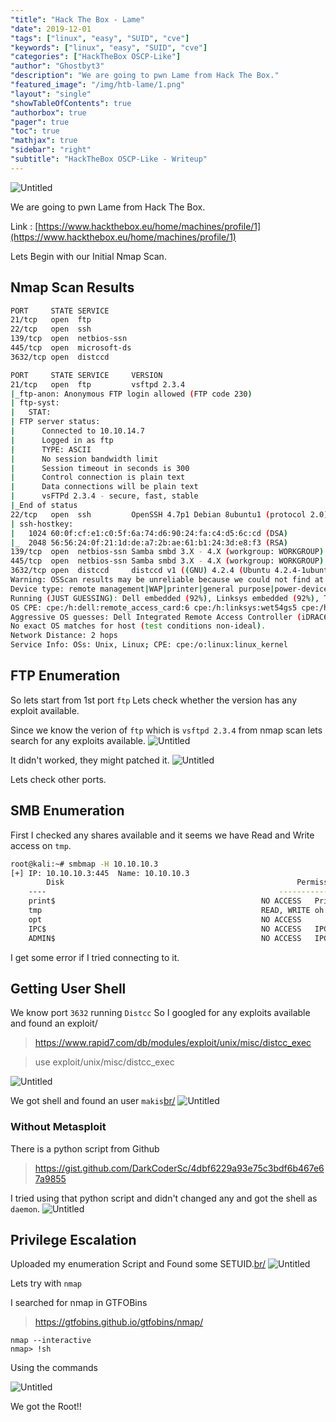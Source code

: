 ```yaml
---
"title": "Hack The Box - Lame"
"date": 2019-12-01
"tags": ["linux", "easy", "SUID", "cve"]
"keywords": ["linux", "easy", "SUID", "cve"]
"categories": ["HackTheBox OSCP-Like"]
"author": "Ghostbyt3"
"description": "We are going to pwn Lame from Hack The Box."
"featured_image": "/img/htb-lame/1.png"
"layout": "single"
"showTableOfContents": true
"authorbox": true
"pager": true
"toc": true
"mathjax": true
"sidebar": "right"
"subtitle": "HackTheBox OSCP-Like - Writeup"
---
```



![Untitled](/img/htb-lame/1.png)

We are going to pwn Lame from Hack The Box.

Link : [https://www.hackthebox.eu/home/machines/profile/1](https://www.hackthebox.eu/home/machines/profile/1)


Lets Begin with our Initial Nmap Scan.

## Nmap Scan Results
```bash
PORT     STATE SERVICE
21/tcp   open  ftp
22/tcp   open  ssh
139/tcp  open  netbios-ssn
445/tcp  open  microsoft-ds
3632/tcp open  distccd

PORT     STATE SERVICE     VERSION
21/tcp   open  ftp         vsftpd 2.3.4
|_ftp-anon: Anonymous FTP login allowed (FTP code 230)
| ftp-syst: 
|   STAT: 
| FTP server status:
|      Connected to 10.10.14.7
|      Logged in as ftp
|      TYPE: ASCII
|      No session bandwidth limit
|      Session timeout in seconds is 300
|      Control connection is plain text
|      Data connections will be plain text
|      vsFTPd 2.3.4 - secure, fast, stable
|_End of status
22/tcp   open  ssh         OpenSSH 4.7p1 Debian 8ubuntu1 (protocol 2.0)
| ssh-hostkey: 
|   1024 60:0f:cf:e1:c0:5f:6a:74:d6:90:24:fa:c4:d5:6c:cd (DSA)
|_  2048 56:56:24:0f:21:1d:de:a7:2b:ae:61:b1:24:3d:e8:f3 (RSA)
139/tcp  open  netbios-ssn Samba smbd 3.X - 4.X (workgroup: WORKGROUP)
445/tcp  open  netbios-ssn Samba smbd 3.X - 4.X (workgroup: WORKGROUP)
3632/tcp open  distccd     distccd v1 ((GNU) 4.2.4 (Ubuntu 4.2.4-1ubuntu4))
Warning: OSScan results may be unreliable because we could not find at least 1 open and 1 closed port
Device type: remote management|WAP|printer|general purpose|power-device
Running (JUST GUESSING): Dell embedded (92%), Linksys embedded (92%), Tranzeo embedded (92%), Xerox embedded (92%), Linux 2.4.X|2.6.X (92%), Dell iDRAC 6 (92%), Raritan embedded (92%)
OS CPE: cpe:/h:dell:remote_access_card:6 cpe:/h:linksys:wet54gs5 cpe:/h:tranzeo:tr-cpq-19f cpe:/h:xerox:workcentre_pro_265 cpe:/o:linux:linux_kernel:2.4 cpe:/o:linux:linux_kernel:2.6 cpe:/o:dell:idrac6_firmware cpe:/o:linux:linux_kernel:2.6.22
Aggressive OS guesses: Dell Integrated Remote Access Controller (iDRAC6) (92%), Linksys WET54GS5 WAP, Tranzeo TR-CPQ-19f WAP, or Xerox WorkCentre Pro 265 printer (92%), Linux 2.4.21 - 2.4.31 (likely embedded) (92%), Linux 2.6.8 - 2.6.30 (92%), Dell iDRAC 6 remote access controller (Linux 2.6) (92%), Raritan Dominion PX DPXR20-20L power control unit (92%), LifeSize video conferencing system (Linux 2.4.21) (92%), Linux 2.6.23 (91%), OpenWrt Kamikaze 7.09 (Linux 2.6.22) (90%), Arris TG862G/CT cable modem (90%)
No exact OS matches for host (test conditions non-ideal).
Network Distance: 2 hops
Service Info: OSs: Unix, Linux; CPE: cpe:/o:linux:linux_kernel
```

## FTP Enumeration

So lets start from 1st port ```ftp``` 
Lets check whether the version has any exploit available.

Since we know the verion of ``ftp`` which is ``vsftpd 2.3.4`` from nmap scan lets search for any exploits available.
![Untitled](/img/htb-lame/2.png)

It didn't worked, they might patched it.
![Untitled](/img/htb-lame/3.png)

Lets check other ports.

## SMB Enumeration

First I checked any shares available and it seems we have Read and Write access on `tmp`.
```bash
root@kali:~# smbmap -H 10.10.10.3
[+] IP: 10.10.10.3:445	Name: 10.10.10.3                                        
        Disk                                                  	Permissions	Comment
	----                                                  	-----------	-------
	print$                                            	NO ACCESS	Printer Drivers
	tmp                                               	READ, WRITE	oh noes!
	opt                                               	NO ACCESS	
	IPC$                                              	NO ACCESS	IPC Service (lame server (Samba 3.0.20-Debian))
	ADMIN$                                            	NO ACCESS	IPC Service (lame server (Samba 3.0.20-Debian))
```
I get some error if I tried connecting to it.

## Getting User Shell

We know port `3632` running `Distcc` So I googled for any exploits available and found an exploit/

> https://www.rapid7.com/db/modules/exploit/unix/misc/distcc_exec

>use exploit/unix/misc/distcc_exec

![Untitled](/img/htb-lame/4.png)

We got shell and found an user ``makis``[br/](br/)
![Untitled](/img/htb-lame/5.png)

### Without Metasploit

There is a python script from Github
> https://gist.github.com/DarkCoderSc/4dbf6229a93e75c3bdf6b467e67a9855

I tried using that python script and didn't changed any and got the shell as `daemon`.
![Untitled](/img/htb-lame/8.png)

## Privilege Escalation

Uploaded my enumeration Script and 
Found some SETUID.[br/](br/)
![Untitled](/img/htb-lame/6.png)

Lets try with ``nmap``

I searched for nmap in GTFOBins 

>https://gtfobins.github.io/gtfobins/nmap/

```
nmap --interactive
nmap> !sh
```
Using the commands

![Untitled](/img/htb-lame/7.png)

We got the Root!!

